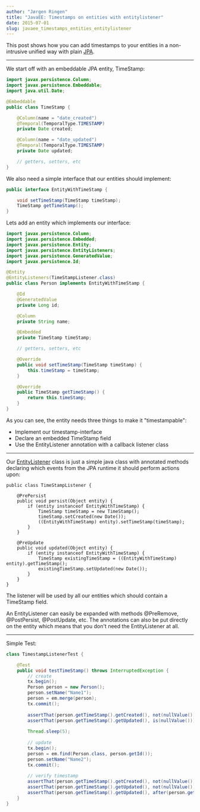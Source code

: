 ```yaml
---
author: "Jørgen Ringen"
title: "JavaEE: Timestamps on entities with entitylistener"
date: 2015-07-01
slug: javaee_timestamps_entities_entitylistener
---
```


This post shows how you can add timestamps to your entities in a non-intrusive unified way with plain [JPA](https://docs.oracle.com/javaee/6/tutorial/doc/bnbpz.html).

---

We start off with an embeddable JPA entity, TimeStamp:

```java
import javax.persistence.Column;
import javax.persistence.Embeddable;
import java.util.Date;

@Embeddable
public class TimeStamp {

    @Column(name = "date_created")
    @Temporal(TemporalType.TIMESTAMP)
    private Date created;

    @Column(name = "date_updated")
    @Temporal(TemporalType.TIMESTAMP)
    private Date updated;

    // getters, setters, etc
}
```

We also need a simple interface that our entities should implement:

```java
public interface EntityWithTimeStamp {

    void setTimeStamp(TimeStamp timeStamp);
    TimeStamp getTimeStamp();
}
```

Lets add an entity which implements our interface:

```java
import javax.persistence.Column;
import javax.persistence.Embedded;
import javax.persistence.Entity;
import javax.persistence.EntityListeners;
import javax.persistence.GeneratedValue;
import javax.persistence.Id;

@Entity
@EntityListeners(TimeStampListener.class)
public class Person implements EntityWithTimeStamp {

    @Id
    @GeneratedValue
    private Long id;

    @Column
    private String name;

    @Embedded
    private TimeStamp timeStamp;

    // getters, setters, etc

    @Override
    public void setTimeStamp(TimeStamp timeStamp) {
        this.timeStamp = timeStamp;
    }

    @Override
    public TimeStamp getTimeStamp() {
        return this.timeStamp;
    }
}
```

As you can see, the entity needs three things to make it "timestampable":

* Implement our timestamp-interface
* Declare an embedded TimeStamp field
* Use the EntityListener annotation with a callback listener class

---

Our [EntityListener](https://docs.jboss.org/hibernate/entitymanager/3.6/reference/en/html/listeners.html) class is just a simple java class with annotated methods declaring which events from the JPA runtime it should perform actions upon:

```
public class TimeStampListener {

    @PrePersist
    public void persist(Object entity) {
        if (entity instanceof EntityWithTimeStamp) {
            TimeStamp timeStamp = new TimeStamp();
            timeStamp.setCreated(new Date());
            ((EntityWithTimeStamp) entity).setTimeStamp(timeStamp);
        }
    }

    @PreUpdate
    public void updated(Object entity) {
        if (entity instanceof EntityWithTimeStamp) {
            TimeStamp existingTimeStamp = ((EntityWithTimeStamp) entity).getTimeStamp();
            existingTimeStamp.setUpdated(new Date());
        }
    }
}
```

The listener will be used by all our entities which should contain a TimeStamp field.

An EntityListener can easily be expanded with methods @PreRemove, @PostPersist, @PostUpdate, etc. The annotations can also be put directly on the entity which means that you don't need the EntityListener at all.

---

Simple Test:
```java
class TimestampListenerTest {

    @Test
    public void testTimeStamp() throws InterruptedException {
        // create
        tx.begin();
        Person person = new Person();
        person.setName("Name1");
        person = em.merge(person);
        tx.commit();
    
        assertThat(person.getTimeStamp().getCreated(), not(nullValue()));
        assertThat(person.getTimeStamp().getUpdated(), is(nullValue()));
    
        Thread.sleep(5);
    
        // update
        tx.begin();
        person = em.find(Person.class, person.getId());
        person.setName("Name2");
        tx.commit();
    
        // verify timestamp
        assertThat(person.getTimeStamp().getCreated(), not(nullValue()));
        assertThat(person.getTimeStamp().getUpdated(), not(nullValue()));
        assertThat(person.getTimeStamp().getUpdated(), after(person.getTimeStamp().getCreated()));
    }
}
```
